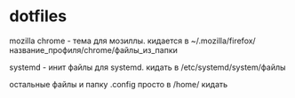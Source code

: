 # dotfiles
mozilla chrome - тема для мозиллы. кидается в ~/.mozilla/firefox/название_профиля/chrome/файлы_из_папки

systemd - инит файлы для systemd. кидать в /etc/systemd/system/файлы

остальные файлы и папку .config просто в /home/ кидать
